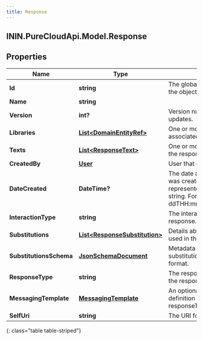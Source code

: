```yaml
---
title: Response
---
```

## ININ.PureCloudApi.Model.Response

## Properties

|Name | Type | Description | Notes|
|------------ | ------------- | ------------- | -------------|
| **Id** | **string** | The globally unique identifier for the object. | [optional] |
| **Name** | **string** |  | [optional] |
| **Version** | **int?** | Version number required for updates. | [optional] |
| **Libraries** | [**List&lt;DomainEntityRef&gt;**](DomainEntityRef.html) | One or more libraries response is associated with. | |
| **Texts** | [**List&lt;ResponseText&gt;**](ResponseText.html) | One or more texts associated with the response. | |
| **CreatedBy** | [**User**](User.html) | User that created the response | [optional] |
| **DateCreated** | **DateTime?** | The date and time the response was created. Date time is represented as an ISO-8601 string. For example: yyyy-MM-ddTHH:mm:ss[.mmm]Z | [optional] |
| **InteractionType** | **string** | The interaction type for this response. | [optional] |
| **Substitutions** | [**List&lt;ResponseSubstitution&gt;**](ResponseSubstitution.html) | Details about any text substitutions used in the texts for this response. | [optional] |
| **SubstitutionsSchema** | [**JsonSchemaDocument**](JsonSchemaDocument.html) | Metadata about the text substitutions in json schema format. | [optional] |
| **ResponseType** | **string** | The response type represented by the response. | [optional] |
| **MessagingTemplate** | [**MessagingTemplate**](MessagingTemplate.html) | An optional messaging template definition for responseType.MessagingTemplate. | [optional] |
| **SelfUri** | **string** | The URI for this object | [optional] |
{: class="table table-striped"}


